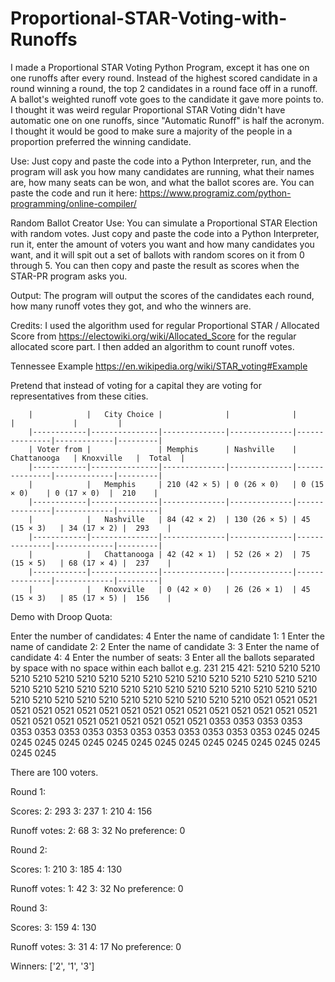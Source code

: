 # Proportional-STAR-Voting-with-Runoffs
I made a Proportional STAR Voting Python Program, except it has one on one runoffs after every round. Instead of the highest scored candidate in a round winning a round, the top 2 candidates in a round face off in a runoff. A ballot's weighted runoff vote goes to the candidate it gave more points to.
I thought it was weird regular Proportional STAR Voting didn't have automatic one on one runoffs, since "Automatic Runoff" is half the acronym. I thought it would be good to make sure a majority of the people in a proportion preferred the winning candidate. 

Use: Just copy and paste the code into a Python Interpreter, run, and the program will ask you how many candidates are running, what their names are, how many seats can be won, and what the ballot scores are. You can paste the code and run it here: https://www.programiz.com/python-programming/online-compiler/

Random Ballot Creator Use: You can simulate a Proportional STAR Election with random votes. Just copy and paste the code into a Python Interpreter, run it, enter the amount of voters you want and how many candidates you want, and it will spit out a set of ballots with random scores on it from 0 through 5. You can then copy and paste the result as scores when the STAR-PR program asks you.

Output: The program will output the scores of the candidates each round, how many runoff votes they got, and who the winners are.

Credits: I used the algorithm used for regular Proportional STAR / Allocated Score from https://electowiki.org/wiki/Allocated_Score for the regular allocated score part. I then added an algorithm to count runoff votes.


 
Tennessee Example https://en.wikipedia.org/wiki/STAR_voting#Example

Pretend that instead of voting for a capital they are voting for representatives from these cities.
       
        |            |   City Choice |              |              |               |             |         |
        |------------|---------------|--------------|--------------|---------------|-------------|---------|
        | Voter from |               | Memphis      | Nashville    | Chattanooga   | Knoxville   |  Total  |
        |------------|---------------|--------------|--------------|---------------|-------------|---------|
        |            |   Memphis     | 210 (42 × 5) | 0 (26 × 0)   | 0 (15 × 0)    | 0 (17 × 0)  |  210    | 
        |------------|---------------|--------------|--------------|---------------|-------------|---------|
        |            |   Nashville   | 84 (42 × 2)  | 130 (26 × 5) | 45 (15 × 3)   | 34 (17 × 2) |  293    |
        |------------|---------------|--------------|--------------|---------------|-------------|---------|
        |            |   Chattanooga | 42 (42 × 1)  | 52 (26 × 2)  | 75 (15 × 5)   | 68 (17 × 4) |  237    |
        |------------|---------------|--------------|--------------|---------------|-------------|---------|
        |            |   Knoxville   | 0 (42 × 0)   | 26 (26 × 1)  | 45 (15 × 3)   | 85 (17 × 5) |  156    |





Demo with Droop Quota:

Enter the number of candidates: 4
Enter the name of candidate 1: 1
Enter the name of candidate 2: 2
Enter the name of candidate 3: 3
Enter the name of candidate 4: 4
Enter the number of seats: 3
Enter all the ballots separated by space with no space within each ballot e.g. 231 215 421: 5210 5210 5210 5210 5210 5210 5210 5210 5210 5210 5210 5210 5210 5210 5210 5210 5210 5210 5210 5210 5210 5210 5210 5210 5210 5210 5210 5210 5210 5210 5210 5210 5210 5210 5210 5210 5210 5210 5210 5210 5210 5210 0521 0521 0521 0521 0521 0521 0521 0521 0521 0521 0521 0521 0521 0521 0521 0521 0521 0521 0521 0521 0521 0521 0521 0521 0521 0521 0353 0353 0353 0353 0353 0353 0353 0353 0353 0353 0353 0353 0353 0353 0353 0245 0245 0245 0245 0245 0245 0245 0245 0245 0245 0245 0245 0245 0245 0245 0245 0245

There are  100  voters.

Round 1:

Scores:
2: 293
3: 237
1: 210
4: 156

Runoff votes:
2: 68
3: 32
No preference: 0

Round 2:

Scores:
1: 210
3: 185
4: 130

Runoff votes:
1: 42
3: 32
No preference: 0

Round 3:

Scores:
3: 159
4: 130

Runoff votes:
3: 31
4: 17
No preference: 0

Winners: ['2', '1', '3']
> 
